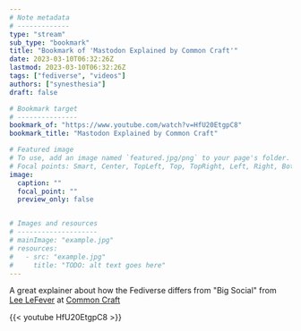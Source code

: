 ```yaml
---
# Note metadata
# -------------
type: "stream"
sub_type: "bookmark"
title: "Bookmark of 'Mastodon Explained by Common Craft'"
date: 2023-03-10T06:32:26Z
lastmod: 2023-03-10T06:32:26Z
tags: ["fediverse", "videos"]
authors: ["synesthesia"]
draft: false

# Bookmark target
# ---------------
bookmark_of: "https://www.youtube.com/watch?v=HfU20EtgpC8"
bookmark_title: "Mastodon Explained by Common Craft"

# Featured image
# To use, add an image named `featured.jpg/png` to your page's folder.
# Focal points: Smart, Center, TopLeft, Top, TopRight, Left, Right, BottomLeft, Bottom, BottomRight.
image:
  caption: ""
  focal_point: ""
  preview_only: false


# Images and resources
# --------------------
# mainImage: "example.jpg"
# resources:
#   - src: "example.jpg"
#     title: "TODO: alt text goes here"
---
```

A great explainer about how the Fediverse differs from "Big Social" from [Lee LeFever](https://leelefever.com/) at [Common Craft](https://www.commoncraft.com/)

{{< youtube HfU20EtgpC8 >}}
